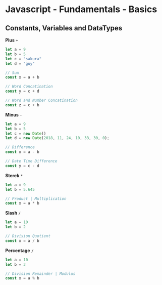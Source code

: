 # Javascript - Fundamentals - Basics

## Constants, Variables and DataTypes

**Plus** `+`

```javascript
let a = 9
let b = 5
let c = "sakura"
let d = "guy"

// Sum
const x = a + b

// Word Concatination
const y = c + d

// Word and Number Concatination
const z = c + b
```

**Minus** `-`

```javascript
let a = 9
let b = 5
let c = new Date()
let d = new Date(2018, 11, 24, 10, 33, 30, 0);

// Difference
const x = a - b

// Date Time Difference
const y = c - d
```

**Sterek** `*`

```javascript
let a = 9
let b = 5.645

// Product | Multiplication
const x = a * b
```

**Slash** `/`

```javascript
let a = 10
let b = 2

// Division Quotient
const x = a / b
```

**Percentage** `/`

```javascript
let a = 10
let b = 3

// Division Remainder | Modulus
const x = a % b
```